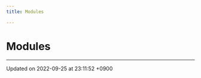 ```yaml
---
title: Modules

---
```


# Modules







-------------------------------

Updated on 2022-09-25 at 23:11:52 +0900
